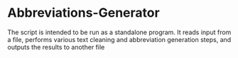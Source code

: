 # Abbreviations-Generator
The script is intended to be run as a standalone program. It reads input from a file, performs various text cleaning and abbreviation generation steps, and outputs the results to another file
